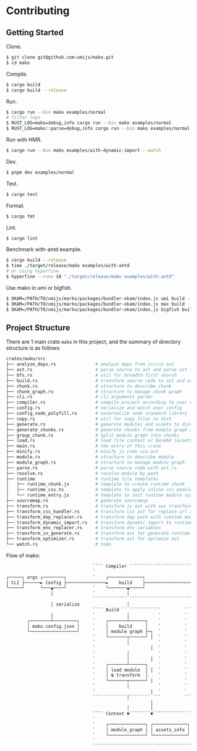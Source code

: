# Contributing

## Getting Started

Clone.

```bash
$ git clone git@github.com:umijs/mako.git
$ cd mako
```

Compile.

```bash
$ cargo build
$ cargo build --release
```

Run.

```bash
$ cargo run --bin mako examples/normal
# filter logs
$ RUST_LOG=mako=debug,info cargo run --bin mako examples/normal
$ RUST_LOG=mako::parse=debug,info cargo run --bin mako examples/normal
```

Run with HMR.

```bash
$ cargo run --bin mako examples/with-dynamic-import --watch
```

Dev.

```bash
$ pnpm dev examples/normal
```

Test.

```bash
$ cargo test
```

Format.

```bash
$ cargo fmt
```

Lint.

```bash
$ cargo lint
```

Benchmark with-antd example.

```bash
$ cargo build --release
$ time ./target/release/mako examples/with-antd
# or using hyperfine
$ hyperfine --runs 10 "./target/release/mako examples/with-antd"
```

Use mako in umi or bigfish.

```bash
$ OKAM=/PATH/TO/umijs/marko/packages/bundler-okam/index.js umi build --dev
$ OKAM=/PATH/TO/umijs/marko/packages/bundler-okam/index.js max build --dev
$ OKAM=/PATH/TO/umijs/marko/packages/bundler-okam/index.js bigfish build --dev
```

## Project Structure

There are 1 main crate `mako` in this project, and the summary of directory structure is as follows:

```bash
crates/mako/src
├── analyze_deps.rs               # analyze deps from js/css ast
├── ast.rs                        # parse source to ast and parse ast to code and sourcemap
├── bfs.rs                        # util for breadth-first search
├── build.rs                      # transform source code to ast and combine into module graph
├── chunk.rs                      # structure to describe chunk
├── chunk_graph.rs                # structure to manage chunk graph
├── cli.rs                        # cli arguments parser
├── compiler.rs                   # compile project according to user config
├── config.rs                     # serialize and watch user config
├── config_node_polyfill.rs       # externalize node standard library
├── copy.rs                       # util for copy files to dist
├── generate.rs                   # generate modules and assets to dist
├── generate_chunks.rs            # generate chunks from module graph and chunk graph
├── group_chunk.rs                # split module graph into chunks
├── load.rs                       # load file content or base64 (assets only)
├── main.rs                       # the entry of this crate
├── minify.rs                     # minify js code via ast
├── module.rs                     # structure to describe module
├── module_graph.rs               # structure to manage module graph
├── parse.rs                      # parse source code with ast.rs
├── resolve.rs                    # resolve module by path
├── runtime                       # runtime file templates
│   ├── runtime_chunk.js          # template to create runtime chunk
│   ├── runtime_css.ts            # template to apply inline css module in runtime
│   └── runtime_entry.js          # template to init runtime module system
├── sourcemap.rs                  # generate sourcemap
├── transform.rs                  # transform js ast with swc transformers
├── transform_css_handler.rs      # transform css ast for replace url and @import
├── transform_dep_replacer.rs     # transform dep path with runtime module path
├── transform_dynamic_import.rs   # transform dynamic import to runtime require
├── transform_env_replacer.rs     # transform env variables
├── transform_in_generate.rs      # transform ast for generate runtime chunks
├── transform_optimizer.rs        # transform ast for optimize ast
└── watch.rs                      # todo
```

Flow of mako:

<!-- https://asciiflow.com/#/share/eJzFV71u2zAQfhWCQ6dAQ1ugacZmKAr0EQTYjE07aiRSIGU0zg9gZO7gwTA69BE6FZkKP42fpBQl64c5SqRspAcBpqU73ne%2FPN5jRhKKL3BCbviI0e%2F4DMdkSYV6dR%2Fi2xBffPzw7izES7V6e%2F5erTJ6m6k%2FIUZ9NFaELnmSRjEV%2Bp8HhSHrV9DL0SGrFOw3u5cPImIuEfip5mlD0C9Xbs8aRLPf%2FHAT3x200iTKKmEYZWEhuvz6xcKy%2FavCw2bRvMdcWFTR1SKKp74eaJlTC%2BY7zimjgmTUbpMruGkkM1T5wBZBQ8ohyrC6rgxpRXljemD7pzPKk%2BsFu5F9UQYUmQDG3Z8hrE%2BGvOQLMaEJSaVTbTbJt%2FgRIlLSDFSUA5NURCSO7mgvbhfbFE14ukQz1aecbUOfdO4btrVYPh%2By2bAtCIKjgzYGmcygNdQcU1C1niGSBlRLq3juaniGISg%2FrYKJbl3BN8kZMkBqL1TNSb34BQNBMo1VGy2rDFZ2Eq89oYRPFzFFc0HS62rbNewdXwc7n5VAA8qf35aY%2FCxcYkAs6aG1u%2FdxbU%2FnY3xe4B0%2BO%2BjUMcCgTBAmZ1wkZRDLTDmxzepX6WgcgegEaiB7Xsu5lpnm2ZJsa9MnNQ1Mtdz4mJPpofb0ixceGe4SbzBvGqkENqV80yoBWl3p6BpfddT4%2F%2FHIgexVYeM5aYXbpL2HHLVzc94BmRo8mlyUwLSHJ78%2BGWA5cGdtp7o%2B5PdBtN%2FuKhPrpUnmp9e447kp8E505wub7my%2BReQNvmxxo2q80HleDNGjiM142ft2RVdp8OXTqLenHA1fFUBs%2FcgycHjs7eupgeTfC3wpxI%2F48R%2BiZatF) -->
```bash
                                 ```` Compiler ```````````````````````````````````````````````
                                 `                                                           `
┌─────┐ args ┌────────┐          `    ┌─────────────┐                     ┌────────────┐     `  emit       ┌──────┐
│ CLI ├──────► Config ├───────────────►    build    ├─────────────────────►  generate  ├───────────────────► dist │
└─────┘      └───▲────┘          `    └───────▲─────┘                     └─────▲──────┘     `  chunks     └──────┘
                 │               `            │                                 │            `  sourcemaps
                                 ````````````` ```````````````````````````````````````````````  assets
                 │ serialize                  │                                 │               copy files
                                 ```` Build `` ````````````         ````Generate `````````````  ...
                 │               `            │           `         `           │            `
        ┌────────┴─────────┐     `    ┌───────┴──────┐    `         `    ┌──────┴───────┐    `
        │ mako.config.json │     `    │    build     │    `         `    │ split chunks │    `
        └──────────────────┘     `    │ module graph ├─┐  `         `    └──────────────┘    `
                                 `    └───────┬──────┘ │  `         `           |            `
                                 `            │           `         ` ┌───────────────────┐  `
                                 `                     │  `         ` │ transform modules │  `
                                 `            │           `         ` │   for generate    │  `
                                 `            │        │  `         ` └───────────────────┘  `
                                 `    ┌───────┴──────┐    `         `           |            `
                                 `    │ load module  │ │  `         `  ┌─────────────────┐   `
                                 `    │ & transform  │    `         `  │ generate chunks │   `
                                 `    └───────┬──────┘ │  `         `  └────────┬────────┘   `
                                 `            │           `         `           │            `
                                 `                     │  `         `                        `
                                 `````````````│```````` ```         ````````````│`````````````
                                                       │
                                              │        │                        │
                                 ```` Context ▼````````▼````````````````````````▼`````````````
                                 `                                                           `
                                 `    ┌──────────────┐ ┌─────────────┐ ┌─────────────┐       `
                                 `    │ module_graph │ │ assets_info │ │ chunk_graph │  ...  `
                                 `    └──────────────┘ └─────────────┘ └─────────────┘       `
                                 `                                                           `
                                 `````````````````````````````````````````````````````````````
```
